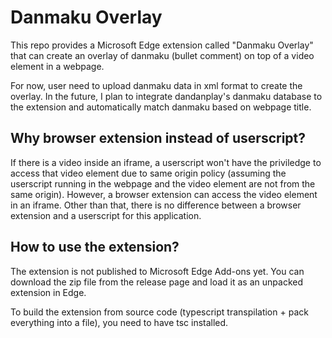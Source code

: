 # Danmaku Overlay

This repo provides a Microsoft Edge extension called "Danmaku Overlay" that can create an overlay of danmaku (bullet comment) on top of a video element in a webpage.

For now, user need to upload danmaku data in xml format to create the overlay. In the future, I plan to integrate dandanplay's danmaku database to the extension and automatically match danmaku based on webpage title.

## Why browser extension instead of userscript?

If there is a video inside an iframe, a userscript won't have the priviledge to access that video element due to same origin policy (assuming the userscript running in the webpage and the video element are not from the same origin). However, a browser extension can access the video element in an iframe. Other than that, there is no difference between a browser extension and a userscript for this application.

## How to use the extension?

The extension is not published to Microsoft Edge Add-ons yet. You can download the zip file from the release page and load it as an unpacked extension in Edge.

To build the extension from source code (typescript transpilation + pack everything into a file), you need to have tsc installed.

